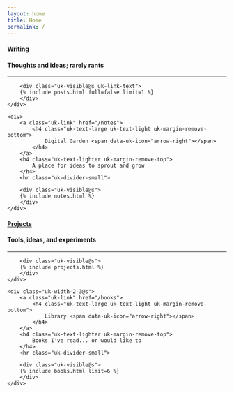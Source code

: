 ```yaml
---
layout: home
title: Home
permalink: /
---
```


<div class="uk-grid-large uk-child-width-expand@s" data-uk-grid>
    <div class="uk-width-3-5@s">
        <a class="uk-link" href="/posts">
            <h4 class="uk-text-large uk-text-light uk-margin-remove-bottom">
                Writing <span data-uk-icon="arrow-right"></span>
            </h4>
        </a>
        <h4 class="uk-text-lighter uk-margin-remove-top">
            Thoughts and ideas; rarely rants
        </h4>
        <hr class="uk-divider-small">

        <div class="uk-visible@s uk-link-text">
        {% include posts.html full=false limit=1 %}
        </div>
    </div>

    <div>
        <a class="uk-link" href="/notes">
            <h4 class="uk-text-large uk-text-light uk-margin-remove-bottom">
                Digital Garden <span data-uk-icon="arrow-right"></span>
            </h4>
        </a>
        <h4 class="uk-text-lighter uk-margin-remove-top">
            A place for ideas to sprout and grow
        </h4>
        <hr class="uk-divider-small">

        <div class="uk-visible@s">
        {% include notes.html %}
        </div>
    </div>
</div>

<div class="uk-grid-large uk-child-width-expand@s" data-uk-grid>
    <div>
        <a class="uk-link" href="/projects">
            <h4 class="uk-text-large uk-text-light uk-margin-remove-bottom">
                Projects <span data-uk-icon="arrow-right"></span>
            </h4>
        </a>
        <h4 class="uk-text-lighter uk-margin-remove-top">
            Tools, ideas, and experiments
        </h4>
        <hr class="uk-divider-small">

        <div class="uk-visible@s">
        {% include projects.html %}
        </div>
    </div>

    <div class="uk-width-2-3@s">
        <a class="uk-link" href="/books">
            <h4 class="uk-text-large uk-text-light uk-margin-remove-bottom">
                Library <span data-uk-icon="arrow-right"></span>
            </h4>
        </a>
        <h4 class="uk-text-lighter uk-margin-remove-top">
            Books I've read... or would like to
        </h4>
        <hr class="uk-divider-small">

        <div class="uk-visible@s">
        {% include books.html limit=6 %}
        </div>
    </div>
</div>